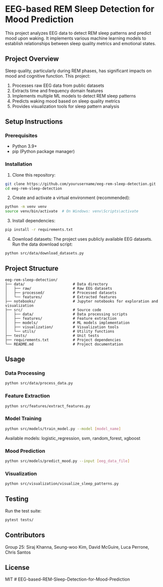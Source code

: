 # EEG-based REM Sleep Detection for Mood Prediction

This project analyzes EEG data to detect REM sleep patterns and predict mood upon waking. It implements various machine learning models to establish relationships between sleep quality metrics and emotional states.

## Project Overview

Sleep quality, particularly during REM phases, has significant impacts on mood and cognitive function. This project:

1. Processes raw EEG data from public datasets
2. Extracts time and frequency domain features
3. Implements multiple ML models to detect REM sleep patterns
4. Predicts waking mood based on sleep quality metrics
5. Provides visualization tools for sleep pattern analysis

## Setup Instructions

### Prerequisites

- Python 3.9+
- pip (Python package manager)

### Installation

1. Clone this repository:
```bash
git clone https://github.com/yourusername/eeg-rem-sleep-detection.git
cd eeg-rem-sleep-detection
```

2. Create and activate a virtual environment (recommended):
```bash
python -m venv venv
source venv/bin/activate  # On Windows: venv\Scripts\activate
```

3. Install dependencies:
```bash
pip install -r requirements.txt
```

4. Download datasets:
The project uses publicly available EEG datasets. Run the data download script:
```bash
python src/data/download_datasets.py
```

## Project Structure

```
eeg-rem-sleep-detection/
├── data/                      # Data directory
│   ├── raw/                   # Raw EEG datasets
│   ├── processed/             # Processed datasets
│   └── features/              # Extracted features
├── notebooks/                 # Jupyter notebooks for exploration and visualization
├── src/                       # Source code
│   ├── data/                  # Data processing scripts
│   ├── features/              # Feature extraction
│   ├── models/                # ML models implementation
│   ├── visualization/         # Visualization tools
│   └── utils/                 # Utility functions
├── tests/                     # Unit tests
├── requirements.txt           # Project dependencies
└── README.md                  # Project documentation
```

## Usage

### Data Processing

```bash
python src/data/process_data.py
```

### Feature Extraction

```bash
python src/features/extract_features.py
```

### Model Training

```bash
python src/models/train_model.py --model [model_name]
```
Available models: logistic_regression, svm, random_forest, xgboost

### Mood Prediction

```bash
python src/models/predict_mood.py --input [eeg_data_file]
```

### Visualization

```bash
python src/visualization/visualize_sleep_patterns.py
```

## Testing

Run the test suite:

```bash
pytest tests/
```

## Contributors

Group 25: Siraj Khanna, Seung-woo Kim, David McGuire, Luca Perrone, Chris Santos

## License

MIT # EEG-based-REM-Sleep-Detection-for-Mood-Prediction
